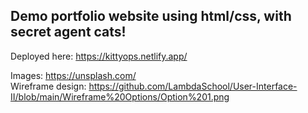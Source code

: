 ## Demo portfolio website using html/css, with secret agent cats!
Deployed here: https://kittyops.netlify.app/

Images: https://unsplash.com/ <br>
Wireframe design: https://github.com/LambdaSchool/User-Interface-II/blob/main/Wireframe%20Options/Option%201.png <br>
